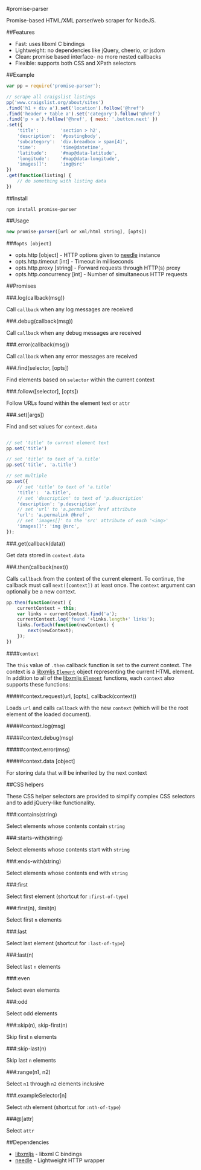 #promise-parser

Promise-based HTML/XML parser/web scraper for NodeJS.

##Features

- Fast: uses libxml C bindings
- Lightweight: no dependencies like jQuery, cheerio, or jsdom
- Clean: promise based interface- no more nested callbacks
- Flexible: supports both CSS and XPath selectors

##Example

```javascript
var pp = require('promise-parser');

// scrape all craigslist listings
pp('www.craigslist.org/about/sites') 
.find('h1 + div a').set('location').follow('@href')
.find('header + table a').set('category').follow('@href')
.find('p > a').follow('@href', { next: '.button.next' })
.set({
    'title':        'section > h2',
    'description':  '#postingbody',
    'subcategory':  'div.breadbox > span[4]',
    'time':         'time@datetime',
    'latitude':     '#map@data-latitude',
    'longitude':    '#map@data-longitude',
    'images[]':     'img@src'
})
.get(function(listing) {
    // do something with listing data
})
```

##Install

```
npm install promise-parser
```

##Usage

```javascript
new promise-parser([url or xml/html string], [opts])
```

###`opts [object]`

- opts.http [object] - HTTP options given to [needle](https://github.com/tomas/needle) instance
- opts.http.timeout [int] - Timeout in milliseconds
- opts.http.proxy [string] - Forward requests through HTTP(s) proxy
- opts.http.concurrency [int] - Number of simultaneous HTTP requests

##Promises

###.log(callback(msg))

Call `callback` when any log messages are received

###.debug(callback(msg))

Call `callback` when any debug messages are received


###.error(callback(msg))

Call `callback` when any error messages are received

###.find(selector, [opts])

Find elements based on `selector` within the current context

###.follow([selector], [opts])

Follow URLs found within the element text or `attr`

###.set([args])

Find and set values for `context.data`

```javascript

// set 'title' to current element text
pp.set('title')

// set 'title' to text of 'a.title'
pp.set('title', 'a.title')

// set multiple
pp.set({
	// set 'title' to text of 'a.title'
	'title':  'a.title',
	// set 'description' to text of 'p.description'
	'description': 'p.description',
	// set 'url' to 'a.permalink' href attribute
	'url': 'a.permalink @href',
	// set 'images[]' to the 'src' attribute of each '<img>'
	'images[]': 'img @src',
});
```
###.get(callback(data))

Get data stored in `context.data`

###.then(callback(next))

Calls `callback` from the context of the current element.
To continue, the callback must call `next([context])` at least once.
The `context` argument can optionally be a new context.


```javascript
pp.then(function(next) {
	currentContext = this;
	var links = currentContext.find('a');
	currentContext.log('found '+links.length+' links');
	links.forEach(function(newContext) {
		next(newContext);
	});
})
```

####`context`

The `this` value of `.then` callback function is set to the current context.
The context is a [libxmljs `Element`](https://github.com/polotek/libxmljs/wiki/Element) object representing the current HTML element.
In addition to all of the [libxmljs `Element`](https://github.com/polotek/libxmljs/wiki/Element) functions,
each `context` also supports these functions:

#####context.request(url, [opts], callback(context))

Loads `url` and calls `callback` with the new `context` (which will be the root element of the loaded document).


#####context.log(msg)

#####context.debug(msg)

#####context.error(msg)

#####context.data [object]

For storing data that will be inherited by the next context

##CSS helpers

These CSS helper selectors are provided to simplify complex CSS selectors and to add jQuery-like functionality.

###:contains(string)

Select elements whose contents contain `string`

###:starts-with(string)

Select elements whose contents start with `string`

###:ends-with(string)

Select elements whose contents end with `string`

###:first

Select first element  (shortcut for `:first-of-type`)

###:first(n), :limit(n)

Select first `n` elements

###:last

Select last element (shortcut for `:last-of-type`)

###:last(n)

Select last `n` elements

###:even

Select even elements

###:odd

Select odd elements

###:skip(n), skip-first(n)

Skip first `n` elements

###:skip-last(n)

Skip last `n` elements

###:range(n1, n2)

Select `n1` through `n2` elements inclusive

###.exampleSelector[n]

Select `n`th element (shortcut for `:nth-of-type`)

###@[attr]

Select `attr`

##Dependencies

- [libxmljs](https://github.com/polotek/libxmljs) - libxml C bindings
- [needle](https://github.com/tomas/needle) - Lightweight HTTP wrapper

